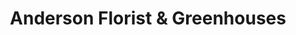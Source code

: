 ---
title: "Anderson Florist & Greenhouses"
url: /alexandria/anderson-florist-und-greenhouses/
shop: Garten-Center
---